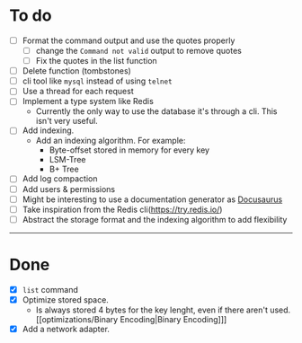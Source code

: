 # To do
- [ ] Format the command output and use the quotes properly
    - [ ] change the `Command not valid` output to remove quotes
    - [ ] Fix the quotes in the list function
- [ ] Delete function (tombstones)
- [ ] cli tool like `mysql` instead of using `telnet`
- [ ] Use a thread for each request
- [ ] Implement a type system like Redis
    - Currently the only way to use the database it's through a cli. This isn't very useful.
- [ ] Add indexing.
    - Add an indexing algorithm. For example:
        - Byte-offset stored in memory for every key
        - LSM-Tree
        - B+ Tree
- [ ] Add log compaction
- [ ] Add users & permissions
- [ ] Might be interesting to use a documentation generator as [Docusaurus](https://docusaurus.io/)
- [ ] Take inspiration from the Redis cli(https://try.redis.io/)
- [ ] Abstract the storage format and the indexing algorithm to add flexibility

---
# Done

- [X] `list` command
- [X] Optimize stored space. 
    - Is always stored 4 bytes for the key lenght, even if there aren't used. [[optimizations/Binary Encoding|Binary Encoding]]]
- [X] Add a network adapter.
